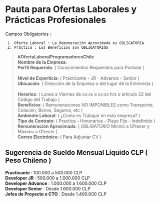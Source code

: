 # Pauta para Ofertas Laborales y Prácticas Profesionales                                                                             
                  
Campos Obligatorios :

     1. Oferta Laboral : La Remuneración Aproximada es OBLIGATORIA 
     2. Práctica : Los Beneficios son OBLIGATORIOS


> **#OfertaLaboralProgramadoresChile**                                                                                                                                                            
> **Nombre de la Empresa**:                                                                                                      
> **Perfil Requerido**:  ( Conocimientos Requeridos para Postular )                                                                                                                              
> **Nivel de Experticia**:  ( Practicante - JR - Advance - Senior )                                                                                                            
> **Ubicación**: ( Dirección de la Empresa o del lugar de la Entrevista )                                                       
> **Horarios**:  ( Lunes a Viernes de xx:xx a xx:xx hrs o artículo 22 del Código del Trabajo )                                                                                                                  
> **Benefícios**: ( Remuneraciones NO IMPONIBLES como Transporte, Colación, Bonos, Seguros, etc )                              
> **Ambiente Laboral**: (  ¿Como es Trabajar en esta empresa? )                                                                                                   
> **Tipo de Contrato**: ( Practica - Honorarios - Plazo Fijo - Indefinido )                                                                        
> **Remuneración Aproximada**: ( *OBLIGATORIO* Mínino a Ofrecer y Máximo a Ofrecer )                                                                                                                      
> **Correo Electrónico**: ( Para Adjuntar CV )     
                                                                                                                                      

## Sugerencia de Sueldo Mensual Líquido CLP ( Peso Chileno )

**Practicante** : 100.000 a 500.000 CLP                                                                       
**Developer JR** : 500.000 a 1.000.000 CLP                                                                                  
**Developer Advance** : 1.000.000 a 1.600.000 CLP                                                                       
**Developer Senior** : Desde 1.600.000 CLP                                                              
**Jefes de Proyecto o CTO** : Desde 1.400.000 CLP                                                                        
